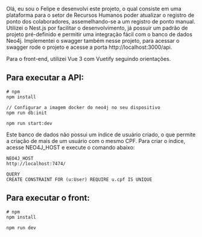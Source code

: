 Olá, eu sou o Felipe e desenvolvi este projeto, o qual consiste em uma plataforma para o setor de Recursos Humanos poder atualizar o registro de ponto dos colaboradores, assemelhando-se a um registro de ponto manual. Utilizei o Nest.js por facilitar o desenvolvimento, já possuir um padrão de projeto pré-definido e permitir uma integração fácil com o banco de dados Neo4j. Implementei o swagger também nesse projeto, para acessar o swagger rode o projeto e acesse a porta http://localhost:3000/api.

Para o front-end, utilizei Vue 3 com Vuetify seguindo orientações.

## Para executar a API:

```
# npm
npm install

// Configurar a imagem docker do neo4j no seu dispositivo
npm run db:init

npm run start:dev

```

Este banco de dados não possui um índice de usuário criado, o que permite a criação de mais de um usuário com o mesmo CPF. Para criar o índice, acesse NEO4J_HOST e execute o comando abaixo:

```
NEO4J_HOST
http://localhost:7474/

QUERY
CREATE CONSTRAINT FOR (u:User) REQUIRE u.cpf IS UNIQUE
```

## Para executar o front:

```
# npm
npm install

npm run dev
```

